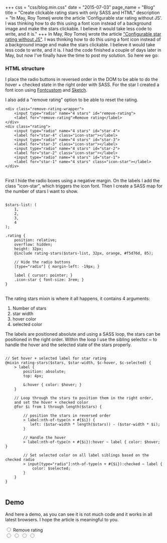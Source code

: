 +++
css = "css/blog.min.css"
date = "2015-07-03"
page_name = "Blog"
title = "Create clickable rating stars with only SASS and HTML"
description = "In May, Roy Tomeij wrote the article 'Configurable star rating without JS'. I was thinking how to do this using a font icon instead of a background image and make the stars clickable. I believe it would take less code to write, and it is."
+++
In May, Roy Tomeij wrote the article <a href="http://advancedsass.com/articles/configurable-star-rating-without-js.html">"Configurable star rating without JS"</a>. I was thinking how to do this using a font icon instead of a background image and make the stars clickable. I believe it would take less code to write, and it is. I had the code finished a couple of days later in May, but now I've finally have the time to post my solution. So here we go:
<h3>HTML structure</h3>
<p>
I place the radio buttons in reversed order in the DOM to be able to do the hover + checked state in the right order with SASS. For the star I created a font icon using <a href="http://www.fontcustom.com">Fontcustom</a> and <a href="http://www.bohemiancoding.com/sketch/">Sketch</a>.
</p>
<p>I also add a "remove rating" option to be able to reset the rating.</p>

<pre rel="HTML">
<code>&lt;div class="remove-rating-wrapper"&gt;
    &lt;input type="radio" name="4 stars" id="remove-rating"&gt;
    &lt;label for="remove-rating"&gt;Remove rating&lt;/label&gt;
&lt;/div&gt;
&lt;div class="rating"&gt;
    &lt;input type="radio" name="4 stars" id="star-4"&gt;
    &lt;label for="star-4" class="icon-star"&gt;&lt;/label&gt;
    &lt;input type="radio" name="4 stars" id="star-3"&gt;
    &lt;label for="star-3" class="icon-star"&gt;&lt;/label&gt;
    &lt;input type="radio" name="4 stars" id="star-2"&gt;
    &lt;label for="star-2" class="icon-star"&gt;&lt;/label&gt;
    &lt;input type="radio" name="4 stars" id="star-1"&gt;
    &lt;label for="star-1" name="4 stars" class="icon-star"&gt;&lt;/label&gt;
&lt;/div&gt;
</code>
</pre>

<p>
First I hide the radio boxes using a negative margin. On the labels I add the class "icon-star", which triggers the icon font. Then I create a SASS map for the number of stars I want to show.
</p>

<pre rel="SCSS">
<code>
$stars-list: (
    1,
    2,
    3,
    4
);

.rating {
    position: relative;
    overflow: hidden;
    height: 32px;
    @include rating-stars($stars-list, 32px, orange, #f5d76d, 85);

    // Hide the radio buttons
    [type="radio"] { margin-left: -19px; }

    label { cursor: pointer; }
    .icon-star { font-size</span>: 3rem; }
}
</code>
</pre>

<p>
The rating stars mixin is where it all happens, it contains 4 arguments:
<ol>
<li>Number of stars</li>
<li>star width</li>
<li>hover color</li>
<li>selected color</li>
</ol>
The labels are positioned absolute and using a SASS loop, the stars can be positioned in the right order. Within the loop I use the sibling selector ~ to handle the hover and the selected state of the stars properly.
</p>

<pre rel="SCSS">
<code>
// Set hover + selected label for star rating</span>
@mixin rating-stars($stars, $star-width, $c-hover, $c-selected) {
    > label {
        position: absolute;
        top: 4px;

        &:hover { color: $hover; }
    }

    // Loop through the stars to position them in the right order,
    and set the hover + checked color
    @for $i from 1 through length($stars) {

        // position the stars in reversed order
        > label:nth-of-type(n + #{$i}) {
           left: ($star-width * length($stars)) - ($star-width * $i);
        }

        // Handle the hover
        > label:nth-of-type(n + #{$i}):hover ~ label { color: $hover; }

        // Set selected color on all label siblings based on the checked radio
        > input[type="radio"]:nth-of-type(n + #{$i}):checked ~ label {
            color: $selected;
        }
    }
}
</code>
</pre>

<h2>Demo</h2>
<p>And here a demo, as you can see it is not much code and it works in all latest browsers. I hope the article is meaningful to you.</p>
<div class="remove-rating-wrapper">
<input type="radio" name="4 stars" id="remove-rating">
<label for="remove-rating">Remove rating</label>
</div>
<div class="rating">
<input type="radio" name="4 stars" id="star-4">
<label for="star-4" class="icon-star"></label>
<input type="radio" name="4 stars" id="star-3">
<label for="star-3" class="icon-star"></label>
<input type="radio" name="4 stars" id="star-2">
<label for="star-2" class="icon-star"></label>
<input type="radio" name="4 stars" id="star-1">
<label for="star-1" name="4 stars" class="icon-star"></label>
</div>